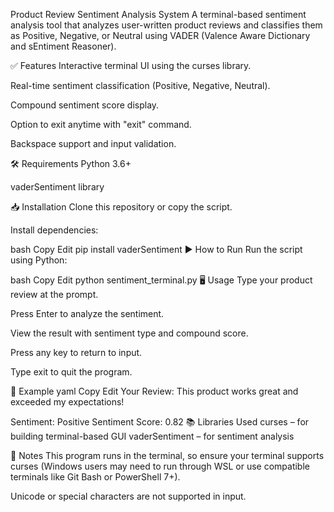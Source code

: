 Product Review Sentiment Analysis System A terminal-based sentiment analysis tool that analyzes user-written product reviews and classifies them as Positive, Negative, or Neutral using VADER (Valence Aware Dictionary and sEntiment Reasoner).

✅ Features Interactive terminal UI using the curses library.

Real-time sentiment classification (Positive, Negative, Neutral).

Compound sentiment score display.

Option to exit anytime with "exit" command.

Backspace support and input validation.

🛠️ Requirements Python 3.6+

vaderSentiment library

📥 Installation Clone this repository or copy the script.

Install dependencies:

bash Copy Edit pip install vaderSentiment ▶️ How to Run Run the script using Python:

bash Copy Edit python sentiment_terminal.py 🖥️ Usage Type your product review at the prompt.

Press Enter to analyze the sentiment.

View the result with sentiment type and compound score.

Press any key to return to input.

Type exit to quit the program.

🧠 Example yaml Copy Edit Your Review: This product works great and exceeded my expectations!

Sentiment: Positive Sentiment Score: 0.82 📚 Libraries Used curses – for building terminal-based GUI
vaderSentiment – for sentiment analysis

📝 Notes This program runs in the terminal, so ensure your terminal supports curses (Windows users may need to run through WSL or use compatible terminals like Git Bash or PowerShell 7+).

Unicode or special characters are not supported in input.
